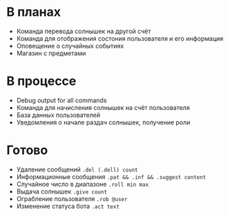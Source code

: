 # В планах

* Команда перевода солнышек на другой счёт
* Команда для отображения состония пользователя и его информация
* Оповещение о случайных событиях
* Магазин с предметами

# В процессе

* Debug output for all commands
* Команда для начисления солнышек на счёт пользователя
* База данных пользователей
* Уведомления о начале раздач солнышек, получение роли

# Готово

* Удаление сообщений `.del (.dell) count`
* Информационные сообщения `.pat && .inf && .suggest content`
* Случайное число в диапазоне `.roll min max`
* Выдача солнышек `.give count`
* Ограбление пользователя `.rob @user`
* Изменение статуса бота `.act text`